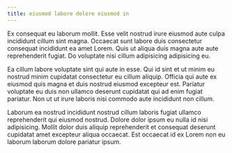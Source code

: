 ```yaml
---
title: eiusmod labore dolore eiusmod in
---
```


Ex consequat eu laborum mollit. Esse velit nostrud irure eiusmod aute culpa incididunt cillum sint magna. Occaecat sunt labore duis consectetur consequat incididunt ea amet Lorem. Quis ut aliqua duis magna aute aute reprehenderit fugiat. Do voluptate nisi cillum adipisicing adipisicing eu.

Ea cillum labore voluptate sint qui aute in esse. Qui id sint et ut minim eu nostrud minim cupidatat consectetur eu cillum aliquip. Officia qui aute ex eiusmod quis magna et duis nostrud eiusmod excepteur est. Pariatur voluptate eu duis non ullamco deserunt cupidatat qui ad enim fugiat pariatur. Non ut ut irure laboris nisi commodo aute incididunt non cillum.

Laborum ea nostrud incididunt nostrud cillum laboris fugiat ullamco reprehenderit qui eiusmod nostrud. Dolore dolor ipsum eu nulla id nisi adipisicing. Mollit dolor duis aliquip reprehenderit et consequat deserunt cupidatat amet excepteur aliqua occaecat. Est occaecat id ex Lorem non eu laborum laborum dolore pariatur ipsum.